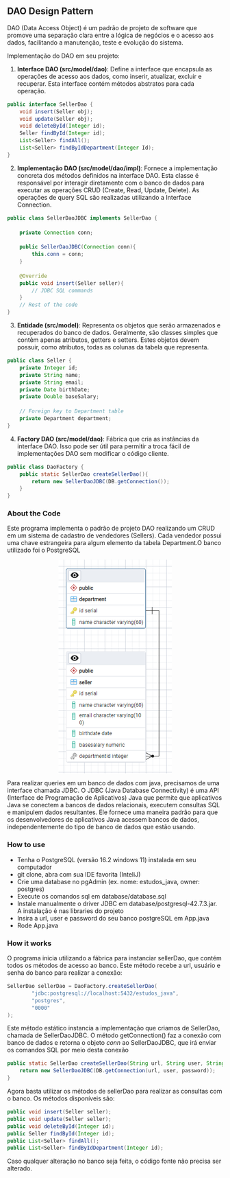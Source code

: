 ## DAO Design Pattern

<p>DAO (Data Access Object) é um padrão de projeto de software que promove uma separação clara 
entre a lógica de negócios e o acesso aos dados, facilitando a manutenção, teste e evolução do sistema.</p>

<p>Implementação do DAO em seu projeto:</p>

1. <b>Interface DAO (src/model/dao)</b>: Define a interface que encapsula as operações de acesso aos dados, como inserir, atualizar,
excluir e recuperar. Esta interface contém métodos abstratos para cada operação.

```java
public interface SellerDao {
    void insert(Seller obj);
    void update(Seller obj);
    void deleteById(Integer id);
    Seller findById(Integer id);
    List<Seller> findAll();
    List<Seller> findByIdDepartment(Integer Id);
}
```

2. <b>Implementação DAO (src/model/dao/impl)</b>: Fornece a implementação concreta dos métodos definidos na interface DAO. 
Esta classe é responsável por interagir diretamente com o banco de dados para executar as operações CRUD 
(Create, Read, Update, Delete). As operações de query SQL são realizadas utilizando a <a src="https://docs.oracle.com/javase/8/docs/api/java/sql/Connection.html"> 
Interface Connection.</a>

```java
public class SellerDaoJDBC implements SellerDao {

    private Connection conn;

    public SellerDaoJDBC(Connection conn){
        this.conn = conn;
    }

    @Override
    public void insert(Seller seller){
        // JDBC SQL commands
    }
    // Rest of the code
}
```

3. <b>Entidade (src/model)</b>: Representa os objetos que serão armazenados e recuperados do banco de dados.
Geralmente, são classes simples que contêm apenas atributos, getters e setters. Estes objetos devem
possuir, como atributos, todas as colunas da tabela que representa.

```java
public class Seller {
    private Integer id;
    private String name;
    private String email;
    private Date birthDate;
    private Double baseSalary;
    
    // Foreign key to Department table
    private Department department;
}
```

4. <b>Factory DAO (src/model/dao)</b>: Fábrica que cria as instâncias da interface DAO. 
Isso pode ser útil para permitir a troca fácil de implementações DAO sem modificar o código cliente.

```java
public class DaoFactory {
    public static SellerDao createSellerDao(){
        return new SellerDaoJDBC(DB.getConnection());
    }
}
```

### About the Code
<div>
<p>Este programa implementa o padrão de projeto DAO realizando um CRUD em um sistema de cadastro de vendedores (Sellers). 
Cada vendedor possui uma chave estrangeira para algum elemento da tabela Department.O banco utilizado foi o PostgreSQL</p>

<img style="display: block; margin-left: auto; margin-right: auto;" src="database/database.png" />

<p>Para realizar queries em um banco de dados com java, precisamos de uma interface chamada JDBC.
O JDBC (Java Database Connectivity) é uma API (Interface de Programação de Aplicativos) Java que permite 
que aplicativos Java se conectem a bancos de dados relacionais, executem consultas SQL e manipulem dados
resultantes. Ele fornece uma maneira padrão para que os desenvolvedores de aplicativos Java acessem 
bancos de dados, independentemente do tipo de banco de dados que estão usando.</p>
</div>

### How to use
- Tenha o PostgreSQL (versão 16.2 windows 11) instalada em seu computador
- git clone, abra com sua IDE favorita (InteliJ)
- Crie uma database no pgAdmin (ex. nome: estudos_java, owner: postgres)
- Execute os comandos sql em database/database.sql
- Instale manualmente o driver JDBC em database/postgresql-42.7.3.jar. A instalação é nas libraries do projeto
- Insira a url, user e password do seu banco postgreSQL em App.java
- Rode App.java

### How it works
<p>O programa inicia utilizando a fábrica para instanciar sellerDao, que contém todos os métodos de acesso
ao banco. Este método recebe a url, usuário e senha do banco para realizar a conexão:</p>

```java
SellerDao sellerDao = DaoFactory.createSellerDao(
        "jdbc:postgresql://localhost:5432/estudos_java",
        "postgres",
        "0000"
);
```
<p>Este método estático instancia a implementação que criamos de SellerDao, chamada de SellerDaoJDBC.
O método getConnection() faz a conexão com banco de dados e retorna o objeto <i>conn</i> ao SellerDaoJDBC,
que irá enviar os comandos SQL por meio desta conexão</p>

```java
public static SellerDao createSellerDao(String url, String user, String password){
    return new SellerDaoJDBC(DB.getConnection(url, user, password));
}
```

<p>Agora basta utilizar os métodos de sellerDao para realizar as consultas com o banco. Os métodos disponíveis são: </p>

```java
public void insert(Seller seller);
public void update(Seller seller);
public void deleteById(Integer id);
public Seller findById(Integer id);
public List<Seller> findAll();
public List<Seller> findByIdDepartment(Integer id);
```

Caso qualquer alteração no banco seja feita, o código fonte não precisa ser alterado.